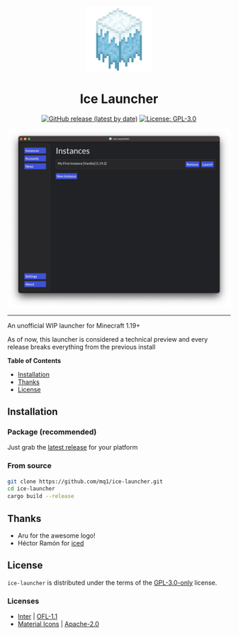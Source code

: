 <br>

<p align="center">
<img src="assets/ice-launcher.png" alt="Ice Launcher Logo" height="150">
</p>

<h1 align="center">Ice Launcher</h1>

<p align="center">
<a href="https://github.com/mq1/ice-launcher/releases/latest"><img alt="GitHub release (latest by date)" src="https://img.shields.io/github/v/release/mq1/ice-launcher"></a>
<a href="https://github.com/mq1/ice-launcher/blob/main/LICENSE"><img alt="License: GPL-3.0" src="https://img.shields.io/github/license/mq1/ice-launcher"></a>
</p>

<img alt="screenshot" src="screenshot.png">

-----

An unofficial WIP launcher for Minecraft 1.19+

As of now, this launcher is considered a technical preview and every release breaks everything from the previous install

**Table of Contents**

- [Installation](#installation)
- [Thanks](#thanks)
- [License](#license)

## Installation

### Package (recommended)

Just grab the [latest release](https://github.com/mq1/ice-launcher/releases/latest) for your platform

### From source

```sh
git clone https://github.com/mq1/ice-launcher.git
cd ice-launcher
cargo build --release
```

## Thanks

- Aru for the awesome logo!
- Héctor Ramón for [iced](https://github.com/iced-rs/iced)

## License

`ice-launcher` is distributed under the terms of the [GPL-3.0-only](https://spdx.org/licenses/GPL-3.0-only.html) license.

### Licenses

- [Inter](https://github.com/rsms/inter) | [OFL-1.1](https://github.com/rsms/inter/blob/master/LICENSE.txt)
- [Material Icons](https://github.com/google/material-design-icons) | [Apache-2.0](https://github.com/google/material-design-icons/blob/master/LICENSE)

